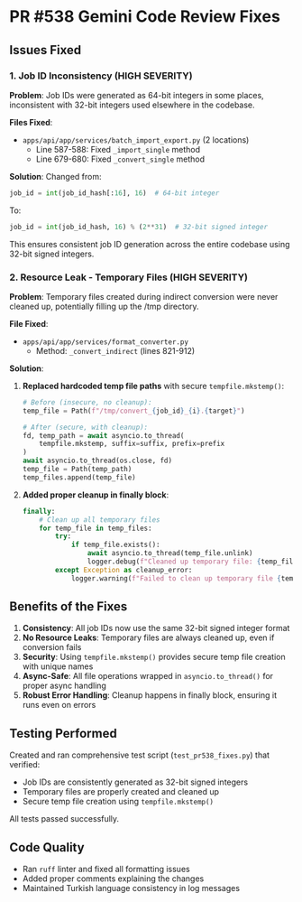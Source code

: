 # PR #538 Gemini Code Review Fixes

## Issues Fixed

### 1. Job ID Inconsistency (HIGH SEVERITY)
**Problem**: Job IDs were generated as 64-bit integers in some places, inconsistent with 32-bit integers used elsewhere in the codebase.

**Files Fixed**:
- `apps/api/app/services/batch_import_export.py` (2 locations)
  - Line 587-588: Fixed `_import_single` method
  - Line 679-680: Fixed `_convert_single` method

**Solution**:
Changed from:
```python
job_id = int(job_id_hash[:16], 16)  # 64-bit integer
```
To:
```python
job_id = int(job_id_hash, 16) % (2**31)  # 32-bit signed integer
```

This ensures consistent job ID generation across the entire codebase using 32-bit signed integers.

### 2. Resource Leak - Temporary Files (HIGH SEVERITY)
**Problem**: Temporary files created during indirect conversion were never cleaned up, potentially filling up the /tmp directory.

**File Fixed**:
- `apps/api/app/services/format_converter.py`
  - Method: `_convert_indirect` (lines 821-912)

**Solution**:
1. **Replaced hardcoded temp file paths** with secure `tempfile.mkstemp()`:
   ```python
   # Before (insecure, no cleanup):
   temp_file = Path(f"/tmp/convert_{job_id}_{i}.{target}")
   
   # After (secure, with cleanup):
   fd, temp_path = await asyncio.to_thread(
       tempfile.mkstemp, suffix=suffix, prefix=prefix
   )
   await asyncio.to_thread(os.close, fd)
   temp_file = Path(temp_path)
   temp_files.append(temp_file)
   ```

2. **Added proper cleanup in finally block**:
   ```python
   finally:
       # Clean up all temporary files
       for temp_file in temp_files:
           try:
               if temp_file.exists():
                   await asyncio.to_thread(temp_file.unlink)
                   logger.debug(f"Cleaned up temporary file: {temp_file}")
           except Exception as cleanup_error:
               logger.warning(f"Failed to clean up temporary file {temp_file}: {cleanup_error}")
   ```

## Benefits of the Fixes

1. **Consistency**: All job IDs now use the same 32-bit signed integer format
2. **No Resource Leaks**: Temporary files are always cleaned up, even if conversion fails
3. **Security**: Using `tempfile.mkstemp()` provides secure temp file creation with unique names
4. **Async-Safe**: All file operations wrapped in `asyncio.to_thread()` for proper async handling
5. **Robust Error Handling**: Cleanup happens in finally block, ensuring it runs even on errors

## Testing Performed

Created and ran comprehensive test script (`test_pr538_fixes.py`) that verified:
- Job IDs are consistently generated as 32-bit signed integers
- Temporary files are properly created and cleaned up
- Secure temp file creation using `tempfile.mkstemp()`

All tests passed successfully.

## Code Quality

- Ran `ruff` linter and fixed all formatting issues
- Added proper comments explaining the changes
- Maintained Turkish language consistency in log messages
